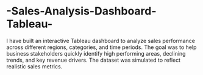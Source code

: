 # -Sales-Analysis-Dashboard-Tableau-
I have built an interactive Tableau dashboard to analyze sales performance across different regions, categories, and time periods. The goal was to help business stakeholders quickly identify high performing areas, declining trends, and key revenue drivers. The dataset was simulated to reflect realistic sales metrics.
